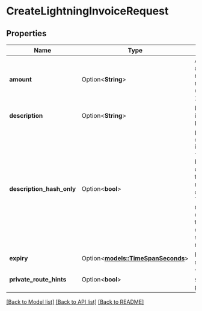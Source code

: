 # CreateLightningInvoiceRequest

## Properties

Name | Type | Description | Notes
------------ | ------------- | ------------- | -------------
**amount** | Option<**String**> | Amount wrapped in a string, represented in a millistatoshi string. (1000 millisatoshi = 1 satoshi) | [optional]
**description** | Option<**String**> | Description of the invoice in the BOLT11 | [optional]
**description_hash_only** | Option<**bool**> | If `descriptionHashOnly` is `true` (default is `false`), then the BOLT11 returned contains a hash of the `description`, rather than the `description`, itself. This allows for much longer descriptions, but they must be communicated via some other mechanism. | [optional][default to false]
**expiry** | Option<[**models::TimeSpanSeconds**](serde_json::Value.md)> | Expiration time in seconds | [optional]
**private_route_hints** | Option<**bool**> | True if the invoice should include private route hints | [optional][default to false]

[[Back to Model list]](../README.md#documentation-for-models) [[Back to API list]](../README.md#documentation-for-api-endpoints) [[Back to README]](../README.md)


